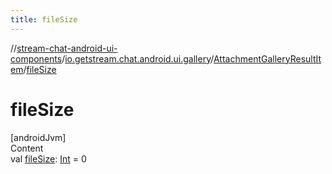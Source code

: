 ```yaml
---
title: fileSize
---
```

//[stream-chat-android-ui-components](../../../index.md)/[io.getstream.chat.android.ui.gallery](../index.md)/[AttachmentGalleryResultItem](index.md)/[fileSize](fileSize.md)



# fileSize  
[androidJvm]  
Content  
val [fileSize](fileSize.md): [Int](https://kotlinlang.org/api/latest/jvm/stdlib/kotlin/-int/index.html) = 0  



